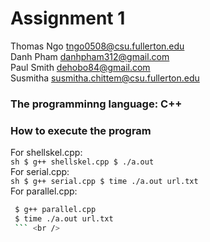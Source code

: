 # Assignment 1
Thomas Ngo  tngo0508@csu.fullerton.edu <br />
Danh Pham   danhpham312@gmail.com <br />
Paul Smith  dehobo84@gmail.com <br />
Susmitha    susmitha.chittem@csu.fullerton.edu <br />

### The programminng language: C++ <br />
### How to execute the program <br />

   For shellskel.cpp: <br />
    ```sh
    $ g++ shellskel.cpp
    $ ./a.out
    ``` 
    <br />
   For serial.cpp: <br />
    ```sh
    $ g++ serial.cpp
    $ time ./a.out url.txt
    ``` <br />
   For parallel.cpp: <br />
   ```sh
    $ g++ parallel.cpp
    $ time ./a.out url.txt
    ``` <br />
